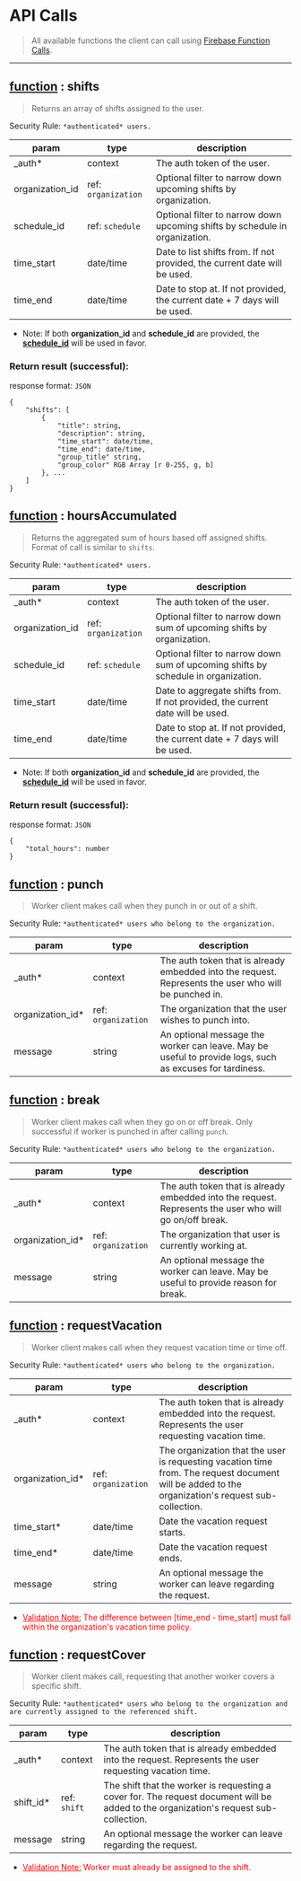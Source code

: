 # API Calls

> All available functions the client can call using [Firebase Function Calls](https://firebase.google.com/docs/functions/callable).

---

## <u>function</u> : shifts
> Returns an array of shifts assigned to the user.

Security Rule: ```*authenticated* users.```

|param|type|description|
--- | --- | ---
|_auth*|context|The auth token of the user.|
|organization_id|ref: ```organization```|Optional filter to narrow down upcoming shifts by organization.|
|schedule_id|ref: ```schedule```|Optional filter to narrow down upcoming shifts by schedule in organization.|
|time_start|date/time|Date to list shifts from. If not provided, the current date will be used.|
|time_end|date/time|Date to stop at. If not provided, the current date + 7 days will be used.|

* Note: If both **organization_id** and **schedule_id** are provided, the **<u>schedule_id</u>** will be used in favor.

### Return result (successful):

response format: ```JSON```
```
{
    "shifts": [
        {
            "title": string,
            "description": string,
            "time_start": date/time,
            "time_end": date/time,
            "group_title" string,
            "group_color" RGB Array [r 0-255, g, b]
        }, ...
    ]
}
```
## <u>function</u> : hoursAccumulated
> Returns the aggregated sum of hours based off assigned shifts. Format of call is similar to ```shifts```.

Security Rule: ```*authenticated* users.```

|param|type|description|
--- | --- | ---
|_auth*|context|The auth token of the user.|
|organization_id|ref: ```organization```|Optional filter to narrow down sum of upcoming shifts by organization.|
|schedule_id|ref: ```schedule```|Optional filter to narrow down sum of upcoming shifts by schedule in organization.|
|time_start|date/time|Date to aggregate shifts from. If not provided, the current date will be used.|
|time_end|date/time|Date to stop at. If not provided, the current date + 7 days will be used.|

* Note: If both **organization_id** and **schedule_id** are provided, the **<u>schedule_id</u>** will be used in favor.

### Return result (successful):

response format: ```JSON```
```
{
    "total_hours": number
}
```

## <u>function</u> : punch
> Worker client makes call when they punch in or out of a shift.

Security Rule: ```*authenticated* users who belong to the organization.```

|param|type|description|
--- | --- | ---
|_auth*|context|The auth token that is already embedded into the request. Represents the user who will be punched in.|
|organization_id*|ref: ```organization```|The organization that the user wishes to punch into.|
|message|string|An optional message the worker can leave. May be useful to provide logs, such as excuses for tardiness.

## <u>function</u> : break
> Worker client makes call when they go on or off break. Only successful if worker is punched in after calling ```punch```.

Security Rule: ```*authenticated* users who belong to the organization.```

|param|type|description|
--- | --- | ---
|_auth*|context|The auth token that is already embedded into the request. Represents the user who will go on/off break.|
|organization_id*|ref: ```organization```|The organization that user is currently working at.|
|message|string|An optional message the worker can leave. May be useful to provide reason for break.

## <u>function</u> : requestVacation
> Worker client makes call when they request vacation time or time off. 

Security Rule: ```*authenticated* users who belong to the organization.```

|param|type|description|
--- | --- | ---
|_auth*|context|The auth token that is already embedded into the request. Represents the user requesting vacation time.|
|organization_id*|ref: ```organization```|The organization that the user is requesting vacation time from. The request document will be added to the organization's request sub-collection.|
|time_start*|date/time|Date the vacation request starts.|
|time_end*|date/time|Date the vacation request ends.|
|message|string|An optional message the worker can leave regarding the request.|


* <span style="color:#FF0000"><u>Validation Note:</u> The difference between [time_end - time_start] must fall within the organization's vacation time policy.</span>

## <u>function</u> : requestCover
> Worker client makes call, requesting that another worker covers a specific shift.

Security Rule: ```*authenticated* users who belong to the organization and are currently assigned to the referenced shift.```

|param|type|description|
--- | --- | ---
|_auth*|context|The auth token that is already embedded into the request. Represents the user requesting vacation time.|
|shift_id*|ref: ```shift```|The shift that the worker is requesting a cover for. The request document will be added to the organization's request sub-collection.|
|message|string|An optional message the worker can leave regarding the request.|

* <span style="color:#FF0000"><u>Validation Note:</u> Worker must already be assigned to the shift.</span>
